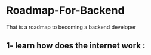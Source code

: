 # Roadmap-For-Backend
That is a roadmap to becoming a backend developer

## 1- learn how does the internet work : 
